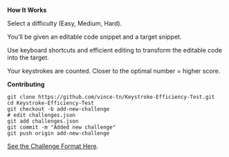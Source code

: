 **How It Works**

Select a difficulty (Easy, Medium, Hard).

You’ll be given an editable code snippet and a target snippet.

Use keyboard shortcuts and efficient editing to transform the editable code into the target.

Your keystrokes are counted. Closer to the optimal number = higher score.



**Contributing**

    git clone https://github.com/vince-tn/Keystroke-Efficiency-Test.git
    cd Keystroke-Efficiency-Test
    git checkout -b add-new-challenge
    # edit challenges.json
    git add challenges.json
    git commit -m "Added new challenge"
    git push origin add-new-challenge


[See the Challenge Format Here](https://www.keystroketest.site/about).
   
